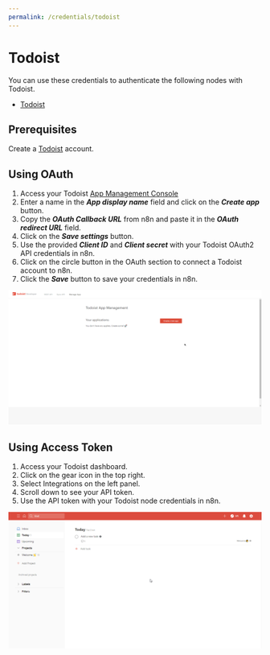 ```yaml
---
permalink: /credentials/todoist
---
```


# Todoist

You can use these credentials to authenticate the following nodes with Todoist.
- [Todoist](../../nodes-library/nodes/Todoist/README.md)

## Prerequisites

Create a [Todoist](https://todoist.com/) account.

## Using OAuth

1. Access your Todoist [App Management Console](https://developer.todoist.com/appconsole.html)
2. Enter a name in the ***App display name*** field and click on the ***Create app*** button.
3. Copy the ***OAuth Callback URL*** from n8n and paste it in the ***OAuth redirect URL*** field.
4. Click on the ***Save settings*** button.
5. Use the provided ***Client ID*** and ***Client secret*** with your Todoist OAuth2 API credentials in n8n.
6. Click on the circle button in the OAuth section to connect a Todoist account to n8n.
7. Click the ***Save*** button to save your credentials in n8n.

![Getting Todoist OAuth credentials](./using-oauth.gif)

## Using Access Token

1. Access your Todoist dashboard.
2. Click on the gear icon in the top right.
3. Select Integrations on the left panel.
4. Scroll down to see your API token.
5. Use the API token with your Todoist node credentials in n8n.

![Getting Todoist credentials](./using-access-token.gif)
